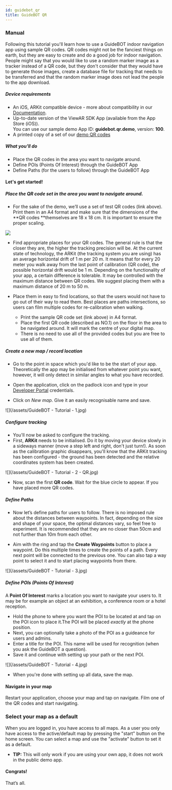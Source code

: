 ```yaml
---
id: guidebot_qr
title: GuideBOT QR
---
```


### Manual

Following this tutorial you'll learn how to use a GuideBOT indoor navigation app using sample QR codes. QR codes might not be the fanciest things on earth, but they are easy to create and do a good job for indoor navigation. People might say that you would like to use a random marker image as a tracker instead of a QR code, but they don't consider that they would have to generate those images, create a database file for tracking that needs to be transferred and that the random marker image does not lead the people to the app download.

##### Device requirements

- An iOS, ARKit compatible device - more about compatibility in our [Documentation](https://viewar.gitbooks.io/sdk-documentation/hardware.html#supported-hardware).
- Up-to-date version of the ViewAR SDK App (available from the App Store (iOS)).<br>You can use our sample demo App ID: **guidebot.qr.demo**, version: **100**.
- A printed copy of a set of our [demo QR codes](http://www.viewar.com/wp-content/uploads/2018/12/GuideBOT-QRcodes-1.pdf)

##### What you'll do

- Place the QR codes in the area you want to navigate around.
- Define POIs \(Points Of Interest\) through the GuideBOT App
- Define Paths \(for the users to follow\) through the GuideBOT App

#### Let's get started!

##### Place the QR code set in the area you want to navigate around.

- For the sake of the demo, we’ll use a set of test QR codes \(link above\). Print them in an A4 format and make sure that the dimensions of the **QR codes **themselves are 18 x 18 cm. It is important to ensure the proper scaling.

![](/assets/QR-code-small.png)

- Find appropriate places for your QR codes. The general rule is that the closer they are, the higher the tracking precision will be. At the current state of technology, the ARKit \(the tracking system you are using\) has an average horizontal drift of 1 m per 20 m. It means that for every 20 meter you walk away from the last point of calibration \(QR code\), the possible horizontal drift would be 1 m. Depending on the functionality of your app, a certain difference is tolerable. It may be controlled with the maximum distance between QR codes. We suggest placing them with a maximum distance of 20 m to 50 m.

- Place them in easy to find locations, so that the users would not have to go out of their way to read them. Best places are paths intersections, so users can film multiple codes for re-calibration when walking.

  - Print the sample QR code set \(link above\) in A4 format.
  - Place the first QR code \(described as NO.1\) on the floor in the area to be navigated around. It will mark the centre of your digital map.
  - There is no need to use all of the provided codes but you are free to use all of them.

##### Create a new map / record location

- Go to the point in space which you'd like to be the start of your app. Theoretically the app may be initialised from whatever point you want, however, it will only detect in similar angles to what you have recorded.

- Open the application, click on the padlock icon and type in your [Developer Portal](https://developer.viewar.com) credentials.
- Click on _New map_. Give it an easily recognisable name and save.

![](/assets/GuideBOT - Tutorial - 1.jpg)

##### Configure tracking

- You'll now be asked to configure the tracking.
- First, **ARKit** needs to be initialised. Do it by moving your device slowly in a sideways manner (move a step left and right, don't just turn!). As soon as the calibration graphic disappears, you'll know that the ARKit tracking has been configured - the ground has been detected and the relative coordinates system has been created.

![](/assets/GuideBOT - Tutorial - 2 - QR.jpg)

- Now, scan the first **QR code**. Wait for the blue circle to appear. If you have placed more QR codes.

##### Define Paths

- Now let’s define paths for users to follow. There is no imposed rule about the distances between waypoints. In fact, depending on the size and shape of your space, the optimal distances vary, so feel free to experiment. It is recommended that they are no closer than 50cm and not further than 10m from each other.

- Aim with the ring and tap the **Create Waypoints** button to place a waypoint. Do this multiple times to create the points of a path. Every next point will be connected to the previous one. You can also tap a way point to select it and to start placing waypoints from there.

![](/assets/GuideBOT - Tutorial - 3.jpg)

##### Define **POIs** \(Points Of Interest\)

A **Point Of Interest** marks a location you want to navigate your users to.
It may be for example an object at an exhibition, a conference room or a hotel reception.

- Hold the phone to where you want the POI to be located at and tap on the POI icon to place it.The POI will be placed _exactly_ at the phone position.
- Next, you can optionally take a photo of the POI as a guideance for users and admins.
- Enter a title for the POI. This name will be used for recognition (when you ask the GuideBOT a question).
- Save it and continue with setting up your path or the next POI.

![](/assets/GuideBOT - Tutorial - 4.jpg)

- When you're done with setting up all data, save the map.

#### Navigate in your map

Restart your application, choose your map and tap on navigate. Film one of the QR codes and start navigating.

### Select your map as a default

When you are logged in, you have access to all maps. As a user you only have access to the active/default map by pressing the "start" button on the home screen. You can select a map and use the "activate" button to set it as a default.

- **TIP:** This will only work if you are using your own app, it does not work in the public demo app.

#### Congrats!

That’s all.
